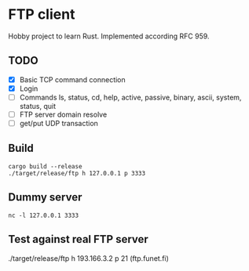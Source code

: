 # FTP client

Hobby project to learn Rust.
Implemented according RFC 959.

## TODO

- [x] Basic TCP command connection
- [x] Login
- [ ] Commands ls, status, cd, help, active, passive, binary, ascii, system, status, quit
- [ ] FTP server domain resolve
- [ ] get/put UDP transaction

## Build
```
cargo build --release
./target/release/ftp h 127.0.0.1 p 3333
```

## Dummy server
```
nc -l 127.0.0.1 3333
```

## Test against real FTP server

./target/release/ftp h 193.166.3.2 p 21 (ftp.funet.fi)
